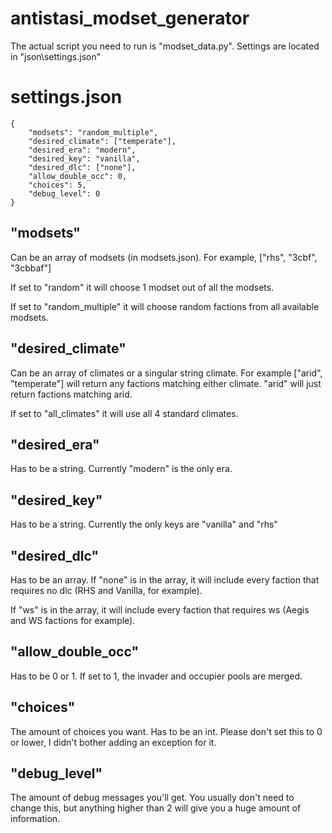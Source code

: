 # antistasi_modset_generator
 
The actual script you need to run is "modset_data.py". Settings are located in "json\settings.json"

# settings.json
```
{
    "modsets": "random_multiple",
    "desired_climate": ["temperate"],
    "desired_era": "modern",
    "desired_key": "vanilla",
    "desired_dlc": ["none"],
    "allow_double_occ": 0,
    "choices": 5,
    "debug_level": 0
}
```

## "modsets" 
Can be an array of modsets (in modsets.json). For example, ["rhs", "3cbf", "3cbbaf"]

If set to "random" it will choose 1 modset out of all the modsets.

If set to "random_multiple" it will choose random factions from all available modsets.

## "desired_climate"
Can be an array of climates or a singular string climate. For example ["arid", "temperate"] will return any factions matching either climate. "arid" will just return factions matching arid.

If set to "all_climates" it will use all 4 standard climates.

## "desired_era"
Has to be a string. Currently "modern" is the only era.

## "desired_key"
Has to be a string. Currently the only keys are "vanilla" and "rhs"

## "desired_dlc"
Has to be an array. If "none" is in the array, it will include every faction that requires no dlc (RHS and Vanilla, for example). 

If "ws" is in the array, it will include every faction that requires ws (Aegis and WS factions for example).

## "allow_double_occ"
Has to be 0 or 1. If set to 1, the invader and occupier pools are merged.

## "choices"
The amount of choices you want. Has to be an int. Please don't set this to 0 or lower, I didn't bother adding an exception for it.

## "debug_level"
The amount of debug messages you'll get. You usually don't need to change this, but anything higher than 2 will give you a huge amount of information.